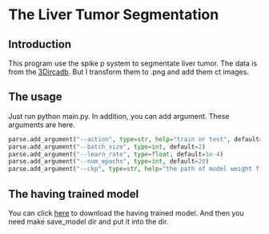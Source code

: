 # The Liver Tumor Segmentation
## Introduction
This program use the spike p system to segmentate liver tumor. The data is from the [3Dircadb](https://www.ircad.fr/research/data-sets/liver-segmentation-3d-ircadb-01/). But I transform them to .png and add them ct images.
## The usage
Just run python main.py. In addition, you can add argument. These arguments are here.

```python
parse.add_argument("--action", type=str, help="train or test", default="train")
parse.add_argument("--batch_size", type=int, default=2)
parse.add_argument("--learn_rate", type=float, default=1e-4)
parse.add_argument("--num_epochs", type=int, default=20)
parse.add_argument("--ckp", type=str, help="the path of model weight file")
```

## The having trained model

You can click [here](https://drive.google.com/drive/folders/10ou90KTTKUOdPIwR3bh7Bxy8uQkG21dG?usp=share_link) to download the having trained model. And then you need make save_model dir and put it into the dir.

